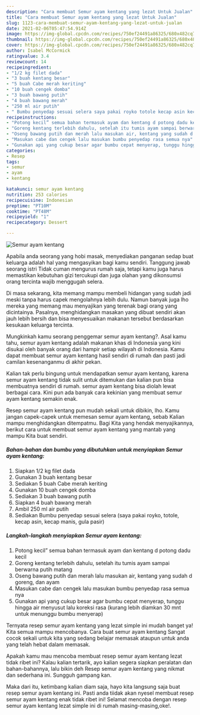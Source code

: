 ```yaml
---
description: "Cara membuat Semur ayam kentang yang lezat Untuk Jualan"
title: "Cara membuat Semur ayam kentang yang lezat Untuk Jualan"
slug: 1123-cara-membuat-semur-ayam-kentang-yang-lezat-untuk-jualan
date: 2021-02-06T05:47:54.914Z
image: https://img-global.cpcdn.com/recipes/750ef24491a86325/680x482cq70/semur-ayam-kentang-foto-resep-utama.jpg
thumbnail: https://img-global.cpcdn.com/recipes/750ef24491a86325/680x482cq70/semur-ayam-kentang-foto-resep-utama.jpg
cover: https://img-global.cpcdn.com/recipes/750ef24491a86325/680x482cq70/semur-ayam-kentang-foto-resep-utama.jpg
author: Isabel McCormick
ratingvalue: 3.4
reviewcount: 14
recipeingredient:
- "1/2 kg filet dada"
- "3 buah kentang besar"
- "5 buah Cabe merah keriting"
- "10 buah cengek domba"
- "3 buah bawang putih"
- "4 buah bawang merah"
- "250 ml air putih"
- " Bumbu penyedap sesuai selera saya pakai royko totole kecap asin kecap manis gula pasir"
recipeinstructions:
- "Potong kecil” semua bahan termasuk ayam dan kentang d potong dadu kecil"
- "Goreng kentang terlebih dahulu, setelah itu tumis ayam sampai berwarna putih matang"
- "Oseng bawang putih dan merah lalu masukan air, kentang yang sudah d goreng, dan ayam"
- "Masukan cabe dan cengek lalu masukan bumbu penyedap rasa semua nya"
- "Gunakan api yang cukup besar agar bumbu cepat menyerap, tunggu hingga air menyusut lalu koreksi rasa (kurang lebih diamkan 30 mnt untuk menunggu bumbu menyerap)"
categories:
- Resep
tags:
- semur
- ayam
- kentang

katakunci: semur ayam kentang 
nutrition: 253 calories
recipecuisine: Indonesian
preptime: "PT10M"
cooktime: "PT48M"
recipeyield: "1"
recipecategory: Dessert

---
```



![Semur ayam kentang](https://img-global.cpcdn.com/recipes/750ef24491a86325/680x482cq70/semur-ayam-kentang-foto-resep-utama.jpg)

Apabila anda seorang yang hobi masak, menyediakan panganan sedap buat keluarga adalah hal yang mengasyikan bagi kamu sendiri. Tanggung jawab seorang istri Tidak cuman mengurus rumah saja, tetapi kamu juga harus memastikan kebutuhan gizi tercukupi dan juga olahan yang dikonsumsi orang tercinta wajib menggugah selera.

Di masa  sekarang, kita memang mampu membeli hidangan yang sudah jadi meski tanpa harus capek mengolahnya lebih dulu. Namun banyak juga lho mereka yang memang mau menyajikan yang terenak bagi orang yang dicintainya. Pasalnya, menghidangkan masakan yang dibuat sendiri akan jauh lebih bersih dan bisa menyesuaikan makanan tersebut berdasarkan kesukaan keluarga tercinta. 



Mungkinkah kamu seorang penggemar semur ayam kentang?. Asal kamu tahu, semur ayam kentang adalah makanan khas di Indonesia yang kini disukai oleh banyak orang dari hampir setiap wilayah di Indonesia. Kamu dapat membuat semur ayam kentang hasil sendiri di rumah dan pasti jadi camilan kesenanganmu di akhir pekan.

Kalian tak perlu bingung untuk mendapatkan semur ayam kentang, karena semur ayam kentang tidak sulit untuk ditemukan dan kalian pun bisa membuatnya sendiri di rumah. semur ayam kentang bisa diolah lewat berbagai cara. Kini pun ada banyak cara kekinian yang membuat semur ayam kentang semakin enak.

Resep semur ayam kentang pun mudah sekali untuk dibikin, lho. Kamu jangan capek-capek untuk memesan semur ayam kentang, sebab Kalian mampu menghidangkan ditempatmu. Bagi Kita yang hendak menyajikannya, berikut cara untuk membuat semur ayam kentang yang mantab yang mampu Kita buat sendiri.

<!--inarticleads1-->

##### Bahan-bahan dan bumbu yang dibutuhkan untuk menyiapkan Semur ayam kentang:

1. Siapkan 1/2 kg filet dada
1. Gunakan 3 buah kentang besar
1. Sediakan 5 buah Cabe merah keriting
1. Gunakan 10 buah cengek domba
1. Sediakan 3 buah bawang putih
1. Siapkan 4 buah bawang merah
1. Ambil 250 ml air putih
1. Sediakan  Bumbu penyedap sesuai selera (saya pakai royko, totole, kecap asin, kecap manis, gula pasir)




<!--inarticleads2-->

##### Langkah-langkah menyiapkan Semur ayam kentang:

1. Potong kecil” semua bahan termasuk ayam dan kentang d potong dadu kecil
1. Goreng kentang terlebih dahulu, setelah itu tumis ayam sampai berwarna putih matang
1. Oseng bawang putih dan merah lalu masukan air, kentang yang sudah d goreng, dan ayam
1. Masukan cabe dan cengek lalu masukan bumbu penyedap rasa semua nya
1. Gunakan api yang cukup besar agar bumbu cepat menyerap, tunggu hingga air menyusut lalu koreksi rasa (kurang lebih diamkan 30 mnt untuk menunggu bumbu menyerap)




Ternyata resep semur ayam kentang yang lezat simple ini mudah banget ya! Kita semua mampu mencobanya. Cara buat semur ayam kentang Sangat cocok sekali untuk kita yang sedang belajar memasak ataupun untuk anda yang telah hebat dalam memasak.

Apakah kamu mau mencoba membuat resep semur ayam kentang lezat tidak ribet ini? Kalau kalian tertarik, ayo kalian segera siapkan peralatan dan bahan-bahannya, lalu bikin deh Resep semur ayam kentang yang nikmat dan sederhana ini. Sungguh gampang kan. 

Maka dari itu, ketimbang kalian diam saja, hayo kita langsung saja buat resep semur ayam kentang ini. Pasti anda tiidak akan nyesel membuat resep semur ayam kentang enak tidak ribet ini! Selamat mencoba dengan resep semur ayam kentang lezat simple ini di rumah masing-masing,oke!.

